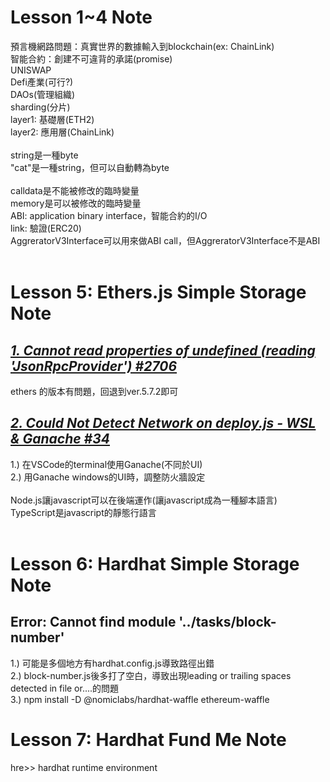 # Lesson 1~4 Note
預言機網路問題：真實世界的數據輸入到blockchain(ex: ChainLink) <br>
智能合約：創建不可違背的承諾(promise) <br>
UNISWAP <br>
Defi產業(可行?) <br>
DAOs(管理組織) <br>
sharding(分片) <br>
layer1: 基礎層(ETH2) <br>
layer2: 應用層(ChainLink) <br>
 <br>
string是一種byte <br>
"cat"是一種string，但可以自動轉為byte <br>
 <br>
 calldata是不能被修改的臨時變量 <br>
 memory是可以被修改的臨時變量 <br>
 ABI: application binary interface，智能合約的I/O <br>
 link: 驗證(ERC20) <br>
 AggreratorV3Interface可以用來做ABI call，但AggreratorV3Interface不是ABI <br>
  <br>

# Lesson 5: Ethers.js Simple Storage Note
## *[1. Cannot read properties of undefined (reading 'JsonRpcProvider') #2706](https://github.com/smartcontractkit/full-blockchain-solidity-course-js/discussions/2706#discussioncomment-4906223)*
ethers 的版本有問題，回退到ver.5.7.2即可
## *[2. Could Not Detect Network on deploy.js - WSL & Ganache #34](https://github.com/smartcontractkit/full-blockchain-solidity-course-js/discussions/34)*
1.) 在VSCode的terminal使用Ganache(不同於UI) <br>
2.) 用Ganache windows的UI時，調整防火牆設定 <br>
<br>
Node.js讓javascript可以在後端運作(讓javascript成為一種腳本語言) <br>
TypeScript是javascript的靜態行語言 <br>
 <br>

# Lesson 6: Hardhat Simple Storage Note
## Error: Cannot find module '../tasks/block-number'
1.) 可能是多個地方有hardhat.config.js導致路徑出錯 <br>
2.) block-number.js後多打了空白，導致出現leading or trailing spaces detected in file or....的問題 <br>
3.) npm install -D @nomiclabs/hardhat-waffle ethereum-waffle

# Lesson 7: Hardhat Fund Me Note
hre>> hardhat runtime environment